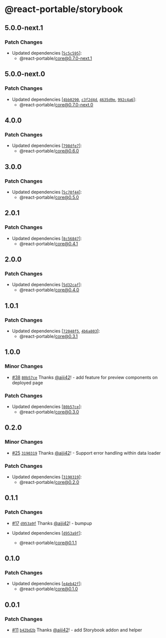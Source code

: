 # @react-portable/storybook

## 5.0.0-next.1

### Patch Changes

- Updated dependencies [[`5c5c595`](https://github.com/ateam-dev/react-portable/commit/5c5c595a90ecb0db06d487be8b69b0eb2b956eab)]:
  - @react-portable/core@0.7.0-next.1

## 5.0.0-next.0

### Patch Changes

- Updated dependencies [[`4bb0290`](https://github.com/ateam-dev/react-portable/commit/4bb0290f0d7aee0902c346cd768c330dd04de1ca), [`c3f2d4d`](https://github.com/ateam-dev/react-portable/commit/c3f2d4d8112fd8475b83d84245a88c7a4e6650c6), [`4635d9e`](https://github.com/ateam-dev/react-portable/commit/4635d9e5cedb6a417c83fdc453c32fa1832262a9), [`992c4a6`](https://github.com/ateam-dev/react-portable/commit/992c4a616d794c0432ba6db3f1ddddecaf141831)]:
  - @react-portable/core@0.7.0-next.0

## 4.0.0

### Patch Changes

- Updated dependencies [[`798dfe7`](https://github.com/ateam-dev/react-portable/commit/798dfe7ba03612cad6124a7296e8fdb440e4a17f)]:
  - @react-portable/core@0.6.0

## 3.0.0

### Patch Changes

- Updated dependencies [[`5c70f44`](https://github.com/ateam-dev/react-portable/commit/5c70f44ee445aa686bfecb8eb857f676e23b9c25)]:
  - @react-portable/core@0.5.0

## 2.0.1

### Patch Changes

- Updated dependencies [[`8c56847`](https://github.com/ateam-dev/react-portable/commit/8c5684777ee108c7b8ee8a58128305a047b5c34a)]:
  - @react-portable/core@0.4.1

## 2.0.0

### Patch Changes

- Updated dependencies [[`5d32caf`](https://github.com/ateam-dev/react-portable/commit/5d32cafc27d80b99584604b15cff2c38e526c439)]:
  - @react-portable/core@0.4.0

## 1.0.1

### Patch Changes

- Updated dependencies [[`72048f5`](https://github.com/ateam-dev/react-portable/commit/72048f55022be5f79d95dee3be87bae3344a46bc), [`4b6a803`](https://github.com/ateam-dev/react-portable/commit/4b6a8032cdf724302bf89688d4c62c02b96fe48e)]:
  - @react-portable/core@0.3.1

## 1.0.0

### Minor Changes

- [#38](https://github.com/ateam-dev/react-portable/pull/38) [`80b57ce`](https://github.com/ateam-dev/react-portable/commit/80b57ce375318a1e8a229f4f55fd3902358f8c80) Thanks [@aiji42](https://github.com/aiji42)! - add feature for preview components on deployed page

### Patch Changes

- Updated dependencies [[`80b57ce`](https://github.com/ateam-dev/react-portable/commit/80b57ce375318a1e8a229f4f55fd3902358f8c80)]:
  - @react-portable/core@0.3.0

## 0.2.0

### Minor Changes

- [#25](https://github.com/ateam-dev/react-portable/pull/25) [`3190319`](https://github.com/ateam-dev/react-portable/commit/3190319d3c0cde8c8344a7f5f3cf508106a76d6c) Thanks [@aiji42](https://github.com/aiji42)! - Support error handling within data loader

### Patch Changes

- Updated dependencies [[`3190319`](https://github.com/ateam-dev/react-portable/commit/3190319d3c0cde8c8344a7f5f3cf508106a76d6c)]:
  - @react-portable/core@0.2.0

## 0.1.1

### Patch Changes

- [#17](https://github.com/ateam-dev/react-portable/pull/17) [`d953a9f`](https://github.com/ateam-dev/react-portable/commit/d953a9f4b9fb8e40a4f291af444e8a872ca7a5bf) Thanks [@aiji42](https://github.com/aiji42)! - bumpup

- Updated dependencies [[`d953a9f`](https://github.com/ateam-dev/react-portable/commit/d953a9f4b9fb8e40a4f291af444e8a872ca7a5bf)]:
  - @react-portable/core@0.1.1

## 0.1.0

### Patch Changes

- Updated dependencies [[`e4eb42f`](https://github.com/ateam-dev/react-portable/commit/e4eb42f1df4fca90d312e5c93251d1a7ea95f1d4)]:
  - @react-portable/core@0.1.0

## 0.0.1

### Patch Changes

- [#11](https://github.com/ateam-dev/react-portable/pull/11) [`b42bd2b`](https://github.com/ateam-dev/react-portable/commit/b42bd2bc57ce8e2517a55edd6d4cbfcedab841c6) Thanks [@aiji42](https://github.com/aiji42)! - add Storybook addon and helper
